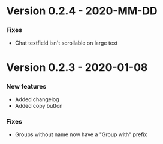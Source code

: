 # Version 0.2.4 - 2020-MM-DD
### Fixes
- Chat textfield isn't scrollable on large text

# Version 0.2.3 - 2020-01-08
### New features
- Added changelog
- Added copy button
### Fixes
- Groups without name now have a "Group with" prefix
